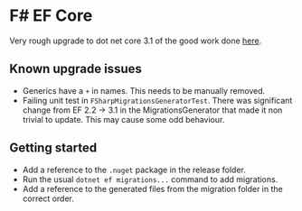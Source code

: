 # F# EF Core
Very rough upgrade to dot net core 3.1 of the good work done [here](https://github.com/bricelam/EFCore.FSharp).

## Known upgrade issues
- Generics have a `+` in names. This needs to be manually removed.
- Failing unit test in `FSharpMigrationsGeneratorTest`. There was significant change from EF 2.2 -> 3.1 in the MigrationsGenerator that made it non trivial to update. This may cause some odd behaviour. 

## Getting started
- Add a reference to the `.nuget` package in the release folder.
- Run the usual `dotnet ef migrations...` command to add migrations.
- Add a reference to the generated files from the migration folder in the correct order.
